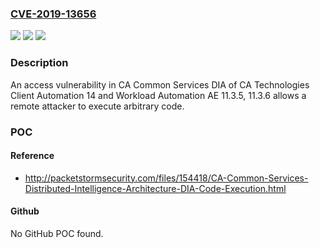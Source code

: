 ### [CVE-2019-13656](https://cve.mitre.org/cgi-bin/cvename.cgi?name=CVE-2019-13656)
![](https://img.shields.io/static/v1?label=Product&message=Workload%20Automation%20AE&color=blue)
![](https://img.shields.io/static/v1?label=Version&message=11.3.5%3D%2011.3.5%20&color=brighgreen)
![](https://img.shields.io/static/v1?label=Vulnerability&message=CWE-284%20Improper%20Access%20Control&color=brighgreen)

### Description

An access vulnerability in CA Common Services DIA of CA Technologies Client Automation 14 and Workload Automation AE 11.3.5, 11.3.6 allows a remote attacker to execute arbitrary code.

### POC

#### Reference
- http://packetstormsecurity.com/files/154418/CA-Common-Services-Distributed-Intelligence-Architecture-DIA-Code-Execution.html

#### Github
No GitHub POC found.

